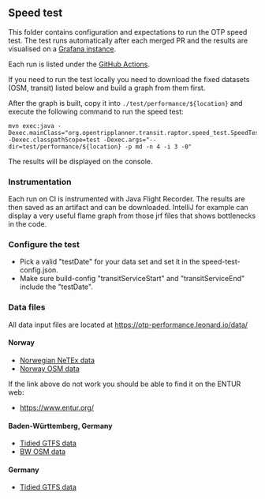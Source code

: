## Speed test

This folder contains configuration and expectations to run the OTP speed test. The test runs 
automatically after each merged PR and the results are visualised on a [Grafana instance](https://otp-performance.leonard.io).

Each run is listed under the [GitHub Actions](https://github.com/opentripplanner/OpenTripPlanner/actions/workflows/performance-test.yml). 

If you need to run the test locally you
need to download the fixed datasets (OSM, transit) listed below and build a graph from them first.

After the graph is built, copy it into `./test/performance/${location}` and execute the following
command to run the speed test:

```
mvn exec:java -Dexec.mainClass="org.opentripplanner.transit.raptor.speed_test.SpeedTest" -Dexec.classpathScope=test -Dexec.args="--dir=test/performance/${location} -p md -n 4 -i 3 -0"
```

The results will be displayed on the console.

### Instrumentation

Each run on CI is instrumented with Java Flight Recorder. The results are then saved as an artifact
and can be downloaded. IntelliJ for example can display a very useful flame graph from those jrf files
that shows bottlenecks in the code.

### Configure the test

- Pick a valid "testDate" for your data set and set it in the speed-test-config.json.
- Make sure build-config "transitServiceStart" and "transitServiceEnd" include the "testDate".

### Data files

All data input files are located at https://otp-performance.leonard.io/data/

#### Norway

- [Norwegian NeTEx data](https://otp-performance.leonard.io/data/norway/rb_norway-aggregated-netex-2021-12-11.zip)
- [Norway OSM data](https://otp-performance.leonard.io/data/norway/norway-210101.osm.pbf)

If the link above do not work you should be able to find it on the ENTUR web:

- https://www.entur.org/

#### Baden-Württemberg, Germany

- [Tidied GTFS data](https://otp-performance.leonard.io/data/baden-wuerttemberg/baden-wuerttemberg-2022-07-25.gtfs.tidy.zip)
- [BW OSM data](https://otp-performance.leonard.io/data/baden-wuerttemberg/baden-wuerttemberg-220101.osm.pbf)
 
#### Germany

- [Tidied GTFS data](https://otp-performance.leonard.io/data/germany/germany-2022-08-23.tidy.gtfs.zip)
